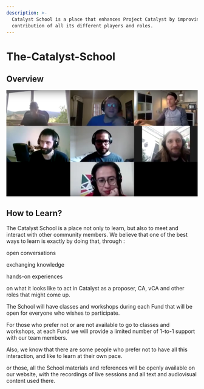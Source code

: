 ```yaml
---
description: >-
  Catalyst School is a place that enhances Project Catalyst by improving the
  contribution of all its different players and roles.
---
```


# The-Catalyst-School

## Overview

![The First Meeting of the Catalyst School](.gitbook/assets/2021-08-02-16-.png)

## How to Learn?

The Catalyst School is a place not only to learn, but also to meet and interact with other community members. We believe that one of the best ways to learn is exactly by doing that, through :

open conversations

exchanging knowledge

hands-on experiences 

on what it looks like to act in Catalyst as a proposer, CA, vCA and other roles that might come up. 

The School will have classes and workshops during each Fund that will be open for everyone who wishes to participate.

For those who prefer not or are not available to go to classes and workshops, at each Fund we will provide a limited number of 1-to-1 support with our team members.

Also, we know that there are some people who prefer not to have all this interaction, and like to learn at their own pace. 

or those, all the School materials and references will be openly available on our website, with the recordings of live sessions and all text and audiovisual content used there.











